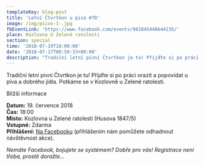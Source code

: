 ```yaml
---
templateKey: blog-post
title: 'Letní Čtvrtkon u piva #70'
image: /img/piivo-1-.jpg
fbEventLink: 'https://www.facebook.com/events/981845448644135/'
place: Kozlovna U Zelené ratolesti
section: special
time: '2018-07-19T18:00:00'
date: '2018-07-17T08:50:33+00:00'
description: "Tradiční letní pivní Čtvrtkon je tu! Přijďte si po práci orazit a popovídat u piva a dobrého jídla. Potkáme se v Kozlovně u Zelené ratolesti.Bližší informaceDatum:\_19. července 2018Čas:\_18:00Místo:\_Kozlovna..."
---
```

Tradiční letní pivní Čtvrtkon je tu! Přijďte si po práci orazit a popovídat u piva a dobrého jídla. Potkáme se v Kozlovně u Zelené ratolesti.

Bližší informace

**Datum:** 19. července 2018<br>
**Čas:** 18:00<br>
**Místo:** Kozlovna u Zelené ratolesti (Husova 1847/5)<br>
**Vstupné:** Zdarma<br>
**Přihlášení:** [Na Facebooku](https://www.facebook.com/events/981845448644135/)
(přihlášením nám pomůžete odhadnout návštěvnost akce).

_Nemáte Facebook, bojujete se systémem? Dobře pro vás! Registrace není třeba, prostě doražte…_

